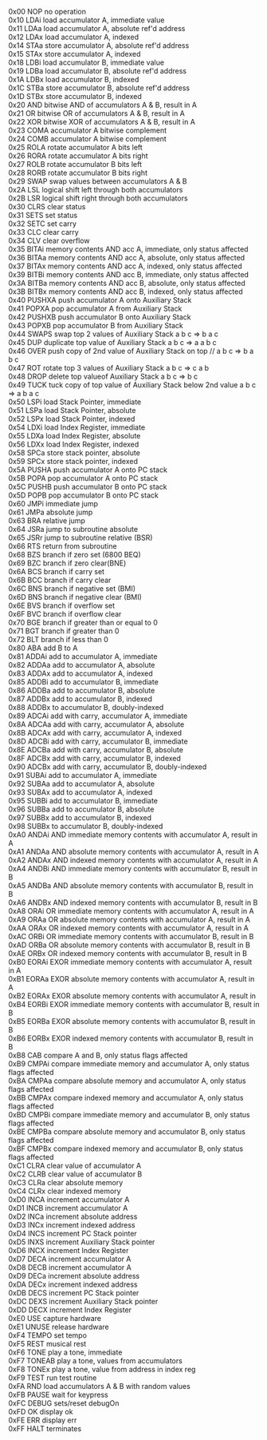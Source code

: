0x00 NOP   no operation  
0x10 LDAi   load accumulator A, immediate value  
0x11 LDAa   load accumulator A, absolute ref'd address  
0x12 LDAx   load accumulator A, indexed  
0x14 STAa   store accumulator A, absolute ref'd address  
0x15 STAx   store accumulator A, indexed  
0x18 LDBi   load accumulator B, immediate value  
0x19 LDBa   load accumulator B, absolute ref'd address  
0x1A LDBx   load accumulator B, indexed  
0x1C STBa   store accumulator B, absolute ref'd address  
0x1D STBx   store accumulator B, indexed  
0x20 AND   bitwise AND of accumulators A & B, result in A  
0x21 OR   bitwise OR of accumulators A & B, result in A  
0x22 XOR   bitwise XOR of accumulators A & B, result in A  
0x23 COMA   accumulator A bitwise complement  
0x24 COMB   accumulator A bitwise complement  
0x25 ROLA   rotate accumulator A bits left  
0x26 RORA   rotate accumulator A bits right  
0x27 ROLB   rotate accumulator B bits left  
0x28 RORB   rotate accumulator B bits right  
0x29 SWAP   swap values between accumulators A & B  
0x2A LSL   logical shift left through both accumulators  
0x2B LSR   logical shift right through both accumulators  
0x30 CLRS   clear status  
0x31 SETS   set status  
0x32 SETC   set carry  
0x33 CLC   clear carry  
0x34 CLV   clear overflow  
0x35 BITAi   memory contents AND acc A, immediate, only status affected  
0x36 BITAa   memory contents AND acc A, absolute, only status affected  
0x37 BITAx   memory contents AND acc A, indexed, only status affected  
0x39 BITBi   memory contents AND acc B, immediate, only status affected  
0x3A BITBa   memory contents AND acc B, absolute, only status affected  
0x3B BITBx   memory contents AND acc B, indexed, only status affected  
0x40 PUSHXA   push accumulator A onto Auxiliary Stack  
0x41 POPXA   pop accumulator A from Auxiliary Stack  
0x42 PUSHXB   push accumulator B onto Auxiliary Stack  
0x43 POPXB   pop accumulator B from Auxiliary Stack  
0x44 SWAPS   swap top 2 values of Auxiliary Stack a b c => b a c  
0x45 DUP   duplicate top value of Auxiliary Stack a b c => a a b c  
0x46 OVER   push copy of 2nd value of Auxiliary Stack on top // a b c => b a b c  
0x47 ROT   rotate top 3 values of Auxiliary Stack a b c => c a b  
0x48 DROP   delete top valueof Auxiliary Stack a b c => b c  
0x49 TUCK   tuck copy of top value of Auxiliary Stack below 2nd value a b c => a b a c  
0x50 LSPi   load Stack Pointer, immediate  
0x51 LSPa   load Stack Pointer, absolute  
0x52 LSPx   load Stack Pointer, indexed  
0x54 LDXi   load Index Register, immediate  
0x55 LDXa   load Index Register, absolute  
0x56 LDXx   load Index Register, indexed  
0x58 SPCa   store stack pointer, absolute  
0x59 SPCx   store stack pointer, indexed  
0x5A PUSHA   push accumulator A onto PC stack  
0x5B POPA   pop accumulator A onto PC stack  
0x5C PUSHB   push accumulator B onto PC stack  
0x5D POPB   pop accumulator B onto PC stack  
0x60 JMPi   immediate jump  
0x61 JMPa   absolute jump  
0x63 BRA   relative jump  
0x64 JSRa   jump to subroutine absolute  
0x65 JSRr   jump to subroutine relative (BSR)  
0x66 RTS   return from subroutine  
0x68 BZS   branch if zero set (6800 BEQ)  
0x69 BZC   branch if zero clear(BNE)  
0x6A BCS   branch if carry set  
0x6B BCC   branch if carry clear  
0x6C BNS   branch if negative set (BMI)  
0x6D BNS   branch if negative clear (BMI)  
0x6E BVS   branch if overflow set  
0x6F BVC   branch if overflow clear  
0x70 BGE   branch if greater than or equal to 0  
0x71 BGT   branch if greater than 0  
0x72 BLT   branch if less than 0  
0x80 ABA   add B to A  
0x81 ADDAi   add to accumulator A, immediate  
0x82 ADDAa   add to accumulator A, absolute  
0x83 ADDAx   add to accumulator A, indexed  
0x85 ADDBi   add to accumulator B, immediate  
0x86 ADDBa   add to accumulator B, absolute  
0x87 ADDBx   add to accumulator B, indexed  
0x88 ADDBx   to accumulator B, doubly-indexed  
0x89 ADCAi   add with carry, accumulator A, immediate  
0x8A ADCAa   add with carry, accumulator A, absolute  
0x8B ADCAx   add with carry, accumulator A, indexed  
0x8D ADCBi   add with carry, accumulator B, immediate  
0x8E ADCBa   add with carry, accumulator B, absolute  
0x8F ADCBx   add with carry, accumulator B, indexed  
0x90 ADCBx   add with carry, accumulator B, doubly-indexed  
0x91 SUBAi   add to accumulator A, immediate  
0x92 SUBAa   add to accumulator A, absolute  
0x93 SUBAx   add to accumulator A, indexed  
0x95 SUBBi   add to accumulator B, immediate  
0x96 SUBBa   add to accumulator B, absolute  
0x97 SUBBx   add to accumulator B, indexed  
0x98 SUBBx   to accumulator B, doubly-indexed  
0xA0 ANDAi   AND immediate memory contents with accumulator A, result in A  
0xA1 ANDAa   AND absolute memory contents with accumulator A, result in A  
0xA2 ANDAx   AND indexed memory contents with accumulator A, result in A  
0xA4 ANDBi   AND immediate memory contents with accumulator B, result in B  
0xA5 ANDBa   AND absolute memory contents with accumulator B, result in B  
0xA6 ANDBx   AND indexed memory contents with accumulator B, result in B  
0xA8 ORAi   OR immediate memory contents with accumulator A, result in A  
0xA9 ORAa   OR absolute memory contents with accumulator A, result in A  
0xAA ORAx   OR indexed memory contents with accumulator A, result in A  
0xAC ORBi   OR immediate memory contents with accumulator B, result in B  
0xAD ORBa   OR absolute memory contents with accumulator B, result in B  
0xAE ORBx   OR indexed memory contents with accumulator B, result in B  
0xB0 EORAi   EXOR immediate memory contents with accumulator A, result in A  
0xB1 EORAa   EXOR absolute memory contents with accumulator A, result in A  
0xB2 EORAx   EXOR absolute memory contents with accumulator A, result in  
0xB4 EORBi   EXOR immediate memory contents with accumulator B, result in B  
0xB5 EORBa   EXOR absolute memory contents with accumulator B, result in B  
0xB6 EORBx   EXOR indexed memory contents with accumulator B, result in B  
0xB8 CAB   compare A and B, only status flags affected  
0xB9 CMPAi   compare immediate memory and accumulator A, only status flags affected  
0xBA CMPAa   compare absolute memory and accumulator A, only status flags affected  
0xBB CMPAx   compare indexed memory and accumulator A, only status flags affected  
0xBD CMPBi   compare immediate memory and accumulator B, only status flags affected  
0xBE CMPBa   compare absolute memory and accumulator B, only status flags affected  
0xBF CMPBx   compare indexed memory and accumulator B, only status flags affected  
0xC1 CLRA   clear value of accumulator A  
0xC2 CLRB   clear value of accumulator B  
0xC3 CLRa   clear absolute memory  
0xC4 CLRx   clear indexed memory  
0xD0 INCA   increment accumulator A  
0xD1 INCB   increment accumulator A  
0xD2 INCa   increment absolute address  
0xD3 INCx   increment indexed address  
0xD4 INCS   increment PC Stack pointer  
0xD5 INXS   increment Auxiliary Stack pointer  
0xD6 INCX   increment Index Register  
0xD7 DECA   increment accumulator A  
0xD8 DECB   increment accumulator A  
0xD9 DECa   increment absolute address  
0xDA DECx   increment indexed address  
0xDB DECS   increment PC Stack pointer  
0xDC DEXS   increment Auxiliary Stack pointer  
0xDD DECX   increment Index Register  
0xE0 USE   capture hardware  
0xE1 UNUSE   release hardware  
0xF4 TEMPO   set tempo  
0xF5 REST   musical rest  
0xF6 TONE   play a tone, immediate  
0xF7 TONEAB   play a tone, values from accumulators  
0xF8 TONEx   play a tone, value from address in index reg  
0xF9 TEST   run test routine  
0xFA RND   load accumulators A & B with random values  
0xFB PAUSE   wait for keypress  
0xFC DEBUG   sets/reset debugOn  
0xFD OK   display ok  
0xFE ERR   display err  
0xFF HALT   terminates  
